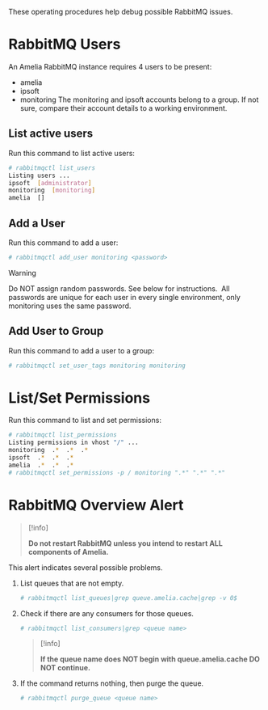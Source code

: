 These operating procedures help debug possible RabbitMQ issues.
# RabbitMQ Users
An Amelia RabbitMQ instance requires 4 users to be present:
-   amelia
-   ipsoft
-   monitoring
The monitoring and ipsoft accounts belong to a group. If not sure, compare their account details to a working environment.
## List active users
Run this command to list active users:
``` bash
# rabbitmqctl list_users
Listing users ...
ipsoft  [administrator]
monitoring  [monitoring]
amelia  []
```
## Add a User
Run this command to add a user:
``` bash
# rabbitmqctl add_user monitoring <password>
```
> [!warning]  
>
> Do NOT assign random passwords. See below for instructions.  All passwords are unique for each user in every single environment, only monitoring uses the same password.

## Add User to Group
Run this command to add a user to a group:
``` bash
# rabbitmqctl set_user_tags monitoring monitoring
```
# List/Set Permissions
Run this command to list and set permissions:
``` bash
# rabbitmqctl list_permissions
Listing permissions in vhost "/" ...
monitoring  .*  .*  .*
ipsoft  .*  .*  .*
amelia  .*  .*  .*
# rabbitmqctl set_permissions -p / monitoring ".*" ".*" ".*"
```
# RabbitMQ Overview Alert
> [!info]  
>
> **Do not restart RabbitMQ unless you intend to restart ALL components of Amelia.**

This alert indicates several possible problems.
1.  List queues that are not empty.
    ``` bash
    # rabbitmqctl list_queues|grep queue.amelia.cache|grep -v 0$
    ```
2.  Check if there are any consumers for those queues.
    ``` bash
    # rabbitmqctl list_consumers|grep <queue name>
    ```
    > [!info]  
    >
    > **If the queue name does NOT begin with queue.amelia.cache DO NOT continue.**
3.  If the command returns nothing, then purge the queue.
    ``` bash
    # rabbitmqctl purge_queue <queue name>
    ```
